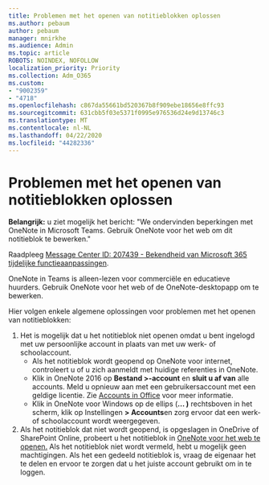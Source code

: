 ```yaml
---
title: Problemen met het openen van notitieblokken oplossen
ms.author: pebaum
author: pebaum
manager: mnirkhe
ms.audience: Admin
ms.topic: article
ROBOTS: NOINDEX, NOFOLLOW
localization_priority: Priority
ms.collection: Adm_O365
ms.custom:
- "9002359"
- "4718"
ms.openlocfilehash: c867da55661bd520367b8f909ebe18656e8ffc93
ms.sourcegitcommit: 631cbb5f03e5371f0995e976536d24e9d13746c3
ms.translationtype: MT
ms.contentlocale: nl-NL
ms.lasthandoff: 04/22/2020
ms.locfileid: "44282336"
---
```

# <a name="fix-issues-with-opening-notebooks"></a>Problemen met het openen van notitieblokken oplossen

**Belangrijk:** u ziet mogelijk het bericht: "We ondervinden beperkingen met OneNote in Microsoft Teams. Gebruik OneNote voor het web om dit notitieblok te bewerken."

Raadpleeg [Message Center ID: 207439 - Bekendheid van Microsoft 365 tijdelijke functieaanpassingen](https://admin.microsoft.com/Adminportal/Home?source=applauncher#MessageCenter?id=MC207439).

OneNote in Teams is alleen-lezen voor commerciële en educatieve huurders. Gebruik OneNote voor het web of de OneNote-desktopapp om te bewerken.

Hier volgen enkele algemene oplossingen voor problemen met het openen van notitieblokken:

1. Het is mogelijk dat u het notitieblok niet openen omdat u bent ingelogd met uw persoonlijke account in plaats van met uw werk- of schoolaccount.
    - Als het notitieblok wordt geopend op OneNote voor internet, controleert u of u zich aanmeldt met huidige referenties in OneNote.
    - Klik in OneNote 2016 op **Bestand >-account** en **sluit u af van** alle accounts. Meld u opnieuw aan met een gebruikersaccount met een geldige licentie. Zie [Accounts in Office](https://support.office.com/article/accounts-in-office-628ea040-f265-49de-b986-be09c3ebf8a9) voor meer informatie. 
    - Klik in OneNote voor Windows op de ellips (**... )** rechtsboven in het scherm, klik op Instellingen **> Accounts**en zorg ervoor dat een werk- of schoolaccount wordt weergegeven. 
2. Als het notitieblok dat niet wordt geopend, is opgeslagen in OneDrive of SharePoint Online, probeert u het notitieblok in [OneNote voor het web te openen.](https://onenote.com) Als het notitieblok niet wordt vermeld, hebt u mogelijk geen machtigingen. Als het een gedeeld notitieblok is, vraag de eigenaar het te delen en ervoor te zorgen dat u het juiste account gebruikt om in te loggen.
